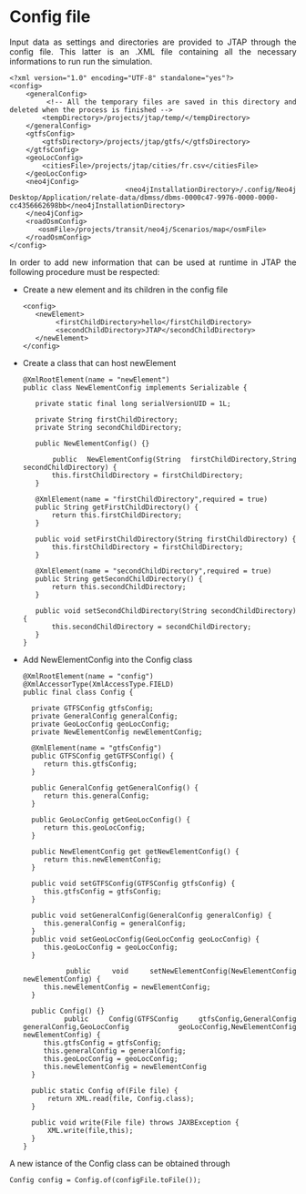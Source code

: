 <html>
<head>

</head>
<body>
<h1>Config file</h1>
<div align="justify">
Input data as settings and directories are provided to JTAP through the config file. This latter is an .XML file containing all the necessary informations to run run the simulation. 
 
  
```
<?xml version="1.0" encoding="UTF-8" standalone="yes"?>
<config>
    <generalConfig>
        <!-- All the temporary files are saved in this directory and deleted when the process is finished -->
        <tempDirectory>/projects/jtap/temp/</tempDirectory>
    </generalConfig>
    <gtfsConfig>
        <gtfsDirectory>/projects/jtap/gtfs/</gtfsDirectory>
    </gtfsConfig>
    <geoLocConfig>
        <citiesFile>/projects/jtap/cities/fr.csv</citiesFile>
    </geoLocConfig>
    <neo4jConfig>
        <neo4jInstallationDirectory>/.config/Neo4j Desktop/Application/relate-data/dbmss/dbms-0000c47-9976-0000-0000-cc4356662698bb</neo4jInstallationDirectory>
    </neo4jConfig>
    <roadOsmConfig>
       <osmFile>/projects/transit/neo4j/Scenarios/map</osmFile>
    </roadOsmConfig>
</config>
```
 
In order to add new information that can be used at runtime in JTAP the following procedure must be respected:
 
<ul>
  <li>Create a new element and its children in the config file
 
   ```
   <config>
      <newElement>
           <firstChildDirectory>hello</firstChildDirectory>
           <secondChildDirectory>JTAP</secondChildDirectory>
      </newElement>
   </config>
   ```
  </li>
  <li>Create a class that can host newElement
 
   ```
  @XmlRootElement(name = "newElement")
  public class NewElementConfig implements Serializable {

      private static final long serialVersionUID = 1L;

      private String firstChildDirectory;
      private String secondChildDirectory;

      public NewElementConfig() {}

      public NewElementConfig(String firstChildDirectory,String secondChildDirectory) {
          this.firstChildDirectory = firstChildDirectory;
      }

      @XmlElement(name = "firstChildDirectory",required = true)
      public String getFirstChildDirectory() {
          return this.firstChildDirectory;
      }

      public void setFirstChildDirectory(String firstChildDirectory) {
          this.firstChildDirectory = firstChildDirectory;
      }
 
      @XmlElement(name = "secondChildDirectory",required = true)
      public String getSecondChildDirectory() {
          return this.secondChildDirectory;
      }

      public void setSecondChildDirectory(String secondChildDirectory) {
          this.secondChildDirectory = secondChildDirectory;
      }
  }
 ```
   </li>

 
  <li>Add NewElementConfig into the Config class
 
   ```
@XmlRootElement(name = "config")
@XmlAccessorType(XmlAccessType.FIELD)
public final class Config {
	
     private GTFSConfig gtfsConfig;
     private GeneralConfig generalConfig;
     private GeoLocConfig geoLocConfig;
     private NewElementConfig newElementConfig; 

     @XmlElement(name = "gtfsConfig")
     public GTFSConfig getGTFSConfig() {
        return this.gtfsConfig;
     }

     public GeneralConfig getGeneralConfig() {
        return this.generalConfig;
     }

     public GeoLocConfig getGeoLocConfig() {
        return this.geoLocConfig;
     }
   
     public NewElementConfig get getNewElementConfig() {
        return this.newElementConfig;
     }

     public void setGTFSConfig(GTFSConfig gtfsConfig) {
        this.gtfsConfig = gtfsConfig;
     }

     public void setGeneralConfig(GeneralConfig generalConfig) {
        this.generalConfig = generalConfig;
     }
     public void setGeoLocConfig(GeoLocConfig geoLocConfig) {
        this.geoLocConfig = geoLocConfig;
     }
   
     public void setNewElementConfig(NewElementConfig newElementConfig) {
        this.newElementConfig = newElementConfig;
     }

     public Config() {}
     public Config(GTFSConfig gtfsConfig,GeneralConfig generalConfig,GeoLocConfig geoLocConfig,NewElementConfig  newElementConfig) {
        this.gtfsConfig = gtfsConfig;
        this.generalConfig = generalConfig;
        this.geoLocConfig = geoLocConfig;
        this.newElementConfig = newElementConfig
     }

     public static Config of(File file) {
         return XML.read(file, Config.class);
     }

     public void write(File file) throws JAXBException {
         XML.write(file,this);
     }
}
   ```
  
  </li>
</ul>
	
A new istance of the Config class can be obtained through

```
Config config = Config.of(configFile.toFile());
```
 
</div>
</body>
</html>
